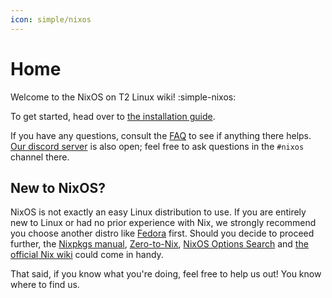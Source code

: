 ```yaml
---
icon: simple/nixos
---
```


# Home

Welcome to the NixOS on T2 Linux wiki! :simple-nixos:

To get started, head over to [the installation guide](./installation.md).

If you have any questions, consult the [FAQ](./faq.md) to see if anything there helps. [Our discord server](https://discord.com/invite/68MRhQu) is also open; feel free to ask questions in the `#nixos` channel there.

## New to NixOS?

NixOS is not exactly an easy Linux distribution to use. If you are entirely new to Linux or had no prior experience with Nix, we strongly recommend you choose another distro like [Fedora](../fedora/home.md) first. Should you decide to proceed further, the [Nixpkgs manual](https://nixos.org/manual/nixpkgs/unstable), [Zero-to-Nix](https://zero-to-nix.com/), [NixOS Options Search](https://search.nixos.org/options) and [the official Nix wiki](https://nix.dev) could come in handy.

That said, if you know what you're doing, feel free to help us out! You know where to find us.
